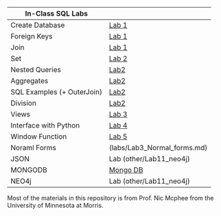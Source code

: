 
| In-Class SQL Labs    |       |
|----------|------------------|
|  Create Database | [Lab 1](inclass/Lab1)|
|  Foreign Keys | [Lab 1](inclass/Lab1)|
| Join |[Lab 1](inclass/Lab1)|
| Set | [Lab 2](inclass/Lab2)|
|Nested Queries | [Lab2](inclass/Lab2)|
|Aggregates | [Lab2](inclass/Lab2)|
|SQL Examples (+ OuterJoin) | [Lab2](inclass/Lab2)|
|Division | [Lab2](inclass/Lab2)|
| Views | [ Lab 3](labs/Lab5_views.md) | 
| Interface with Python | [Lab 4](inclass/Lab3)|
| Window Function |[Lab 5](inclass/Lab4)|
| Noraml Forms | (labs/Lab3_Normal_forms.md) |
| JSON    | Lab (other/Lab11_neo4j)  |
| MONGODB | [Mongo DB](labs/Lab10_mongoDB.md)  |
| NEO4j   | Lab (other/Lab11_neo4j)   |






Most of the materials in this repository is from Prof. Nic Mcphee from the University of Minnesota at Morris.
